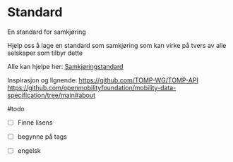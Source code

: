 # Standard
En standard for samkjøring

Hjelp oss å lage en standard som samkjøring som kan virke på tvers av alle selskaper som tilbyr dette

Alle kan hjelpe her: [Samkjøringstandard](samkjoringstandard0.1.md)

Inspirasjon og lignende: 
https://github.com/TOMP-WG/TOMP-API
https://github.com/openmobilityfoundation/mobility-data-specification/tree/main#about

#todo
- [ ] Finne lisens
- [ ] begynne på tags
- [ ] engelsk

